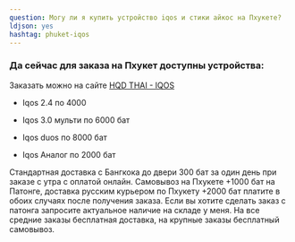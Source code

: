```yaml
---
question: Могу ли я купить устройство iqos и стики айкос на Пхукете?
ldjson: yes
hashtag: phuket-iqos
---
```


### Да сейчас для заказа на Пхукет доступны устройства:

Заказать можно на сайте [HQD THAI - IQOS](https://hqdthai.ru/iqos/)

* Iqos 2.4 по 4000

* Iqos 3.0 мульти по 6000  бат

* Iqos duos по 8000 бат

* Iqos Аналог по 2000 бат


Стандартная доставка с Бангкока до двери 300 бат за один день при заказе с утра с оплатой онлайн. Самовывоз на Пхукете +1000 бат на Патонге, доставка русским курьером по Пхукету +2000 бат платите в обоих случаях после получения заказа. Если вы хотите сделать заказ с патонга запросите актуальное наличие на складе у меня. На все средние заказы бесплатная доставка, на крупные заказы бесплатный самовывоз.
